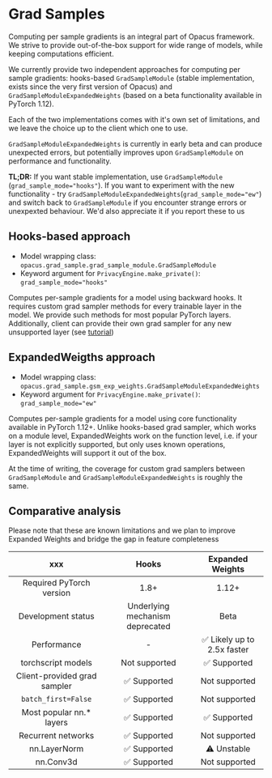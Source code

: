 # Grad Samples

Computing per sample gradients is an integral part of Opacus framework. We strive to provide out-of-the-box support for
wide range of models, while keeping computations efficient.

We currently provide two independent approaches for computing per sample gradients: hooks-based ``GradSampleModule`` 
(stable implementation, exists since the very first version of Opacus) and ``GradSampleModuleExpandedWeights``
(based on a beta functionality available in PyTorch 1.12).

Each of the two implementations comes with it's own set of limitations, and we leave the choice up to the client 
which one to use. 

``GradSampleModuleExpandedWeights`` is currently in early beta and can produce unexpected errors, but potentially
improves upon ``GradSampleModule`` on performance and functionality.

**TL;DR:** If you want stable implementation, use ``GradSampleModule`` (`grad_sample_mode="hooks"`). 
If you want to experiment with the new functionality - try ``GradSampleModuleExpandedWeights``(`grad_sample_mode="ew"`) 
and switch back to ``GradSampleModule`` if you encounter strange errors or unexpexted behaviour. 
We'd also appreciate it if you report these to us

## Hooks-based approach
- Model wrapping class: ``opacus.grad_sample.grad_sample_module.GradSampleModule``
- Keyword argument for ``PrivacyEngine.make_private()``: `grad_sample_mode="hooks"`

Computes per-sample gradients for a model using backward hooks. It requires custom grad sampler methods for every 
trainable layer in the model. We provide such methods for most popular PyTorch layers. Additionally, client can
provide their own grad sampler for any new unsupported layer (see [tutorial](https://github.com/pytorch/opacus/blob/main/tutorials/guide_to_grad_sampler.ipynb))

## ExpandedWeigths approach
- Model wrapping class: ``opacus.grad_sample.gsm_exp_weights.GradSampleModuleExpandedWeights``
- Keyword argument for ``PrivacyEngine.make_private()``: `grad_sample_mode="ew"`

Computes per-sample gradients for a model using core functionality available in PyTorch 1.12+. Unlike hooks-based
grad sampler, which works on a module level, ExpandedWeights work on the function level, i.e. if your layer is not
explicitly supported, but only uses known operations, ExpandedWeights will support it out of the box. 

At the time of writing, the coverage for custom grad samplers between ``GradSampleModule`` and ``GradSampleModuleExpandedWeights``
is roughly the same.

## Comparative analysis

Please note that these are known limitations and we plan to improve Expanded Weights and bridge the gap in feature completeness


| xxx | Hooks | Expanded Weights |
|:-----:|:-------:|:------------------:|
| Required PyTorch version | 1.8+ | 1.12+ |
| Development status | Underlying mechanism deprecated | Beta |
| Performance | - | ✅ Likely up to 2.5x faster |
| torchscript models | Not supported | ✅ Supported |
| Client-provided grad sampler | ✅ Supported | Not supported |
| `batch_first=False` | ✅ Supported | Not supported |
| Most popular nn.* layers | ✅ Supported | ✅ Supported |
| Recurrent networks | ✅ Supported | Not supported |
| nn.LayerNorm | ✅ Supported | ⚠️ Unstable |
| nn.Conv3d | ✅ Supported | Not supported |